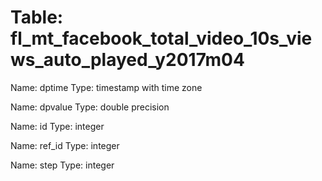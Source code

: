 Table: fl_mt_facebook_total_video_10s_views_auto_played_y2017m04
================================================================

Name: dptime
Type: timestamp with time zone

Name: dpvalue
Type: double precision

Name: id
Type: integer

Name: ref_id
Type: integer

Name: step
Type: integer

